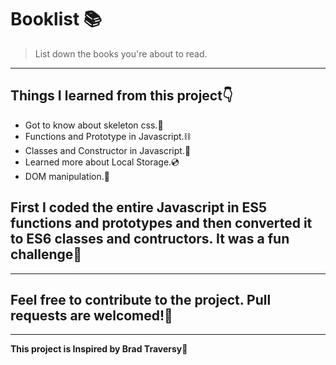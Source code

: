 # Booklist 📚

> List down the books you're about to read.

---

## Things I learned from this project👇
- Got to know about skeleton css.🦴
- Functions and Prototype in Javascript.⛓ 
- Classes and Constructor in Javascript.🎊
- Learned more about Local Storage.💿
- DOM manipulation.🎡

## First I coded the entire Javascript in ES5 functions and prototypes and then converted it to ES6 classes and contructors. It was a fun challenge💨

---

## Feel free to contribute to the project. Pull requests are welcomed!🌻

---

**This project is Inspired by Brad Traversy🚀**
